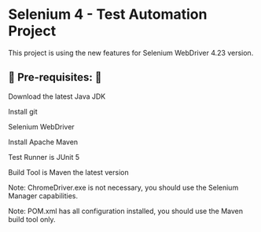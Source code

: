 # Selenium 4 - Test Automation Project

This project is using the new features for Selenium WebDriver 4.23 version.

## 🏀 Pre-requisites: 🏀

Download the latest Java JDK 

Install git 

Selenium WebDriver 

Install Apache Maven 

Test Runner is JUnit 5 

Build Tool is Maven the latest version

Note: ChromeDriver.exe is not necessary, you should use the Selenium Manager capabilities.

Note: POM.xml has all configuration installed, you should use the Maven build tool only.
